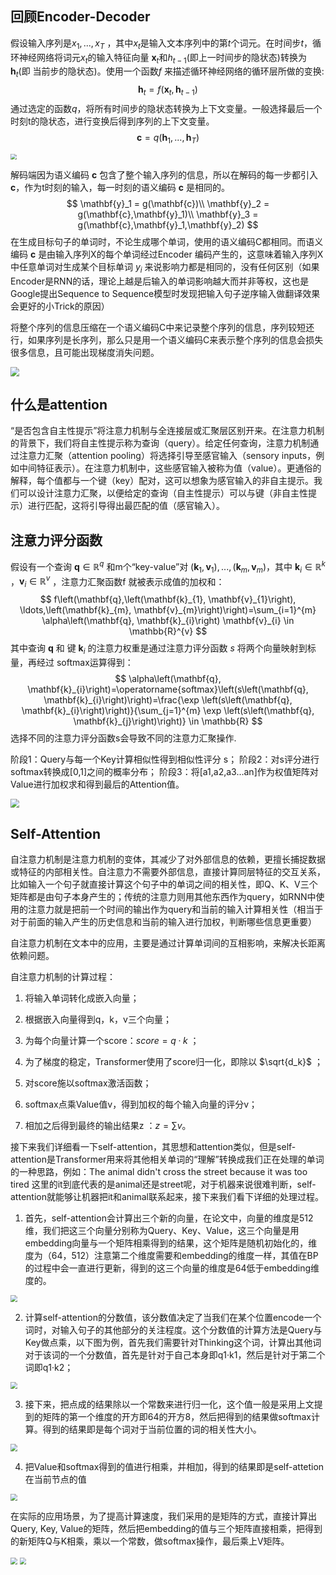 ## 回顾Encoder-Decoder

假设输入序列是$x_1, . . . , x_T$ ，其中$x_t$是输入文本序列中的第$t$个词元。在时间步$t$，循环神经网络将词元$x_t$的输入特征向量 $\mathbf{x}_t$和$h_{t−1}$(即上一时间步的隐状态)转换为$\mathbf{h}_t$(即 当前步的隐状态)。使用一个函数$f$ 来描述循环神经网络的循环层所做的变换:
$$
\mathbf{h}_t = f(\mathbf{x}_t,\mathbf{h}_{t-1})
$$
通过选定的函数$q$，将所有时间步的隐状态转换为上下文变量。一般选择最后一个时刻t的隐状态，进行变换后得到序列的上下文变量。
$$
\mathbf{c} = q(\mathbf{h}_1,...,\mathbf{h}_T)
$$

<img src="https://pics6.baidu.com/feed/d833c895d143ad4be790326d30ec99aaa60f06d0.png@f_auto?token=ef10b1a74f448097ca1400d4a2ed9e30&s=1A247E2293E149031AE4657B02007072" style="zoom:60%;" />

解码端因为语义编码 $\mathbf{c}$ 包含了整个输入序列的信息，所以在解码的每一步都引入 $\mathbf{c}$，作为t时刻的输入，每一时刻的语义编码 $\mathbf{c}$ 是相同的。
$$
\mathbf{y}_1 = g(\mathbf{c})\\
\mathbf{y}_2 = g(\mathbf{c},\mathbf{y}_1)\\
\mathbf{y}_3 = g(\mathbf{c},\mathbf{y}_1,\mathbf{y}_2)
$$
在生成目标句子的单词时，不论生成哪个单词，使用的语义编码C都相同。而语义编码 $\mathbf{c}$ 是由输入序列X的每个单词经过Encoder 编码产生的，这意味着输入序列X中任意单词对生成某个目标单词 $y_i$ 来说影响力都是相同的，没有任何区别（如果Encoder是RNN的话，理论上越是后输入的单词影响越大而并非等权，这也是Google提出Sequence to Sequence模型时发现把输入句子逆序输入做翻译效果会更好的小Trick的原因）

将整个序列的信息压缩在一个语义编码C中来记录整个序列的信息，序列较短还行，如果序列是长序列，那么只是用一个语义编码C来表示整个序列的信息会损失很多信息，且可能出现梯度消失问题。



<img src="https://img-blog.csdnimg.cn/20200321173021798.png?x-oss-process=image/watermark,type_ZmFuZ3poZW5naGVpdGk,shadow_10,text_aHR0cHM6Ly9ibG9nLmNzZG4ubmV0L1RpbmsxOTk1,size_16,color_FFFFFF,t_70" style="zoom:90%;" />

## 什么是attention

“是否包含自主性提示”将注意力机制与全连接层或汇聚层区别开来。在注意力机制的背景下，我们将自主性提示称为查询（query）。给定任何查询，注意力机制通过注意力汇聚（attention pooling）将选择引导至感官输入（sensory inputs，例如中间特征表示）。在注意力机制中，这些感官输入被称为值（value）。更通俗的解释，每个值都与一个键（key）配对，这可以想象为感官输入的非自主提示。我们可以设计注意力汇聚，以便给定的查询（自主性提示）可以与键（非自主性提示）进行匹配，这将引导得出最匹配的值（感官输入）。



## 注意力评分函数

假设有一个查询 $\mathbf{q}\in \mathbb{R}^{q}$ 和m个“key-value”对 $(\mathbf{k}_1,\mathbf{v}_1),...,(\mathbf{k}_m,\mathbf{v}_m)$，其中 $\mathbf{k}_i \in \mathbb{R}^{k}$ ，$\mathbf{v}_i \in \mathbb{R}^{v}$ ，注意力汇聚函数f 就被表示成值的加权和：
$$
f\left(\mathbf{q},\left(\mathbf{k}_{1}, \mathbf{v}_{1}\right), \ldots,\left(\mathbf{k}_{m}, \mathbf{v}_{m}\right)\right)=\sum_{i=1}^{m} \alpha\left(\mathbf{q}, \mathbf{k}_{i}\right) \mathbf{v}_{i} \in \mathbb{R}^{v}
$$
其中查询 $\mathbf{q}$ 和 键  $\mathbf{k}_i$ 的注意力权重是通过注意力评分函数 $s$ 将两个向量映射到标量，再经过 softmax运算得到：
$$
\alpha\left(\mathbf{q}, \mathbf{k}_{i}\right)=\operatorname{softmax}\left(s\left(\mathbf{q}, \mathbf{k}_{i}\right)\right)=\frac{\exp \left(s\left(\mathbf{q}, \mathbf{k}_{i}\right)\right)}{\sum_{j=1}^{m} \exp \left(s\left(\mathbf{q}, \mathbf{k}_{j}\right)\right)} \in \mathbb{R}
$$
选择不同的注意力评分函数s会导致不同的注意力汇聚操作.

阶段1：Query与每一个Key计算相似性得到相似性评分 s；
阶段2：对s评分进行softmax转换成[0,1]之间的概率分布；
阶段3：将[a1,a2,a3…an]作为权值矩阵对Value进行加权求和得到最后的Attention值。

<img src="https://img-blog.csdnimg.cn/20200322210257300.png?x-oss-process=image/watermark,type_ZmFuZ3poZW5naGVpdGk,shadow_10,text_aHR0cHM6Ly9ibG9nLmNzZG4ubmV0L1RpbmsxOTk1,size_16,color_FFFFFF,t_70" style="zoom:90%;" />

## Self-Attention

自注意力机制是注意力机制的变体，其减少了对外部信息的依赖，更擅长捕捉数据或特征的内部相关性。自注意力不需要外部信息，直接计算同层特征的交互关系，比如输入一个句子就直接计算这个句子中的单词之间的相关性，即Q、K、V三个矩阵都是由句子本身产生的；传统的注意力则用其他东西作为query，如RNN中使用的注意力就是把前一个时间的输出作为query和当前的输入计算相关性（相当于对于前面的输入产生的历史信息和当前的输入进行加权，判断哪些信息更重要）

自注意力机制在文本中的应用，主要是通过计算单词间的互相影响，来解决长距离依赖问题。

自注意力机制的计算过程：

1. 将输入单词转化成嵌入向量；

2. 根据嵌入向量得到q，k，v三个向量；

3. 为每个向量计算一个score：$score =q · k$ ；

4. 为了梯度的稳定，Transformer使用了score归一化，即除以 $\sqrt{d_k}$ ；

5. 对score施以softmax激活函数；

6. softmax点乘Value值v，得到加权的每个输入向量的评分v；

7. 相加之后得到最终的输出结果z ：$z=\sum{v}$。

接下来我们详细看一下self-attention，其思想和attention类似，但是self-attention是Transformer用来将其他相关单词的“理解”转换成我们正在处理的单词的一种思路，例如：The animal didn't cross the street because it was too tired 这里的it到底代表的是animal还是street呢，对于机器来说很难判断，self-attention就能够让机器把it和animal联系起来，接下来我们看下详细的处理过程。

1. 首先，self-attention会计算出三个新的向量，在论文中，向量的维度是512维，我们把这三个向量分别称为Query、Key、Value，这三个向量是用embedding向量与一个矩阵相乘得到的结果，这个矩阵是随机初始化的，维度为（64，512）注意第二个维度需要和embedding的维度一样，其值在BP的过程中会一直进行更新，得到的这三个向量的维度是64低于embedding维度的。

<img src="https://pic3.zhimg.com/80/v2-e473200fb3a2a00ce7467967d174ac76_1440w.webp" style="zoom:70%;" />

2. 计算self-attention的分数值，该分数值决定了当我们在某个位置encode一个词时，对输入句子的其他部分的关注程度。这个分数值的计算方法是Query与Key做点乘，以下图为例，首先我们需要针对Thinking这个词，计算出其他词对于该词的一个分数值，首先是针对于自己本身即q1·k1，然后是针对于第二个词即q1·k2；

<img src="https://pic3.zhimg.com/80/v2-8d98509cd1e0c7f72a0555c00cb8da06_1440w.webp" style="zoom:70%;" />

3. 接下来，把点成的结果除以一个常数来进行归一化，这个值一般是采用上文提到的矩阵的第一个维度的开方即64的开方8，然后把得到的结果做softmax计算。得到的结果即是每个词对于当前位置的词的相关性大小。

<img src="https://pic3.zhimg.com/80/v2-41384c3fad61e1943466f5b6d2476c0a_1440w.webp" style="zoom:70%;" />

4. 把Value和softmax得到的值进行相乘，并相加，得到的结果即是self-attetion在当前节点的值

<img src="https://pic2.zhimg.com/80/v2-87c41175e574e446b19334520f76b9bd_1440w.webp" style="zoom:70%;" />

在实际的应用场景，为了提高计算速度，我们采用的是矩阵的方式，直接计算出Query, Key, Value的矩阵，然后把embedding的值与三个矩阵直接相乘，把得到的新矩阵Q与K相乘，乘以一个常数，做softmax操作，最后乘上V矩阵。

<img src="https://pic4.zhimg.com/80/v2-3650acdf0c697e29aed2e0f01883cf2f_1440w.webp" style="zoom:67%;" />

<img src="https://pic2.zhimg.com/80/v2-dcfba816ac275f0902934c1788d3ee75_1440w.webp" style="zoom:67%;" />
